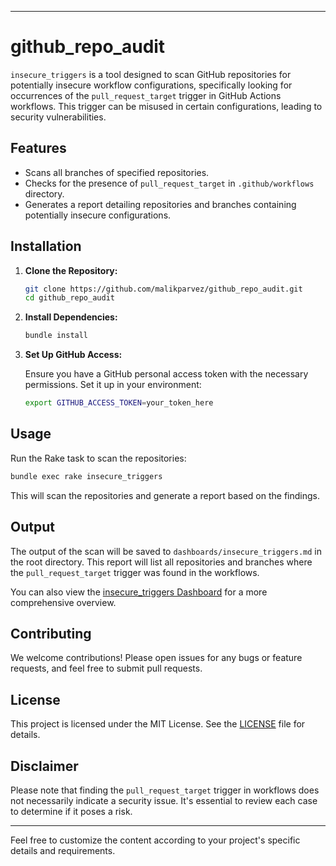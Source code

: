 
---

# github_repo_audit

`insecure_triggers` is a tool designed to scan GitHub repositories for potentially insecure workflow configurations, specifically looking for occurrences of the `pull_request_target` trigger in GitHub Actions workflows. This trigger can be misused in certain configurations, leading to security vulnerabilities.

## Features

- Scans all branches of specified repositories.
- Checks for the presence of `pull_request_target` in `.github/workflows` directory.
- Generates a report detailing repositories and branches containing potentially insecure configurations.

## Installation

1. **Clone the Repository:**

   ```sh
   git clone https://github.com/malikparvez/github_repo_audit.git
   cd github_repo_audit
   ```

2. **Install Dependencies:**

   ```sh
   bundle install
   ```

3. **Set Up GitHub Access:**

   Ensure you have a GitHub personal access token with the necessary permissions. Set it up in your environment:

   ```sh
   export GITHUB_ACCESS_TOKEN=your_token_here
   ```

## Usage

Run the Rake task to scan the repositories:

```sh
bundle exec rake insecure_triggers
```

This will scan the repositories and generate a report based on the findings.

## Output

The output of the scan will be saved to `dashboards/insecure_triggers.md` in the root directory. This report will list all repositories and branches where the `pull_request_target` trigger was found in the workflows.

You can also view the [insecure_triggers Dashboard](dashboards/insecure_triggers.md) for a more comprehensive overview.

## Contributing

We welcome contributions! Please open issues for any bugs or feature requests, and feel free to submit pull requests.

## License

This project is licensed under the MIT License. See the [LICENSE](LICENSE) file for details.

## Disclaimer

Please note that finding the `pull_request_target` trigger in workflows does not necessarily indicate a security issue. It's essential to review each case to determine if it poses a risk.

---

Feel free to customize the content according to your project's specific details and requirements.
